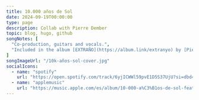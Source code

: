 ```yaml
---
title: 10.000 años de Sol
date: 2024-09-19T00:00:00
type: page
description: Collab with Pierre Dember
topic: blog, hugo, github
songNotes: [
  "Co-production, guitars and vocals.",
  "Included in the album [EXTRAÑO](https://album.link/extranyo) by [Pierre Dember](https://www.instagram.com/pierredember/)."
]
songImageUrl: "/10k-años-sol-cover.jpg"
socialIcons:
  - name: "spotify"
    url: "https://open.spotify.com/track/6yjICWWl59pvE1D5S37UjU?si=dbd48de9b6ed4447"
  - name: "applemusic"
    url: "https://music.apple.com/es/album/10-000-a%C3%B1os-de-sol-feat-juanddddiego/1759465521?i=1759465532"
---
```

